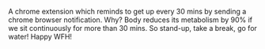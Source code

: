 A chrome extension which reminds to get up every 30 mins by sending a chrome browser notification.
Why? Body reduces its metabolism by 90% if we sit continuously for more than 30 mins.
So stand-up, take a break, go for water! Happy WFH! 
